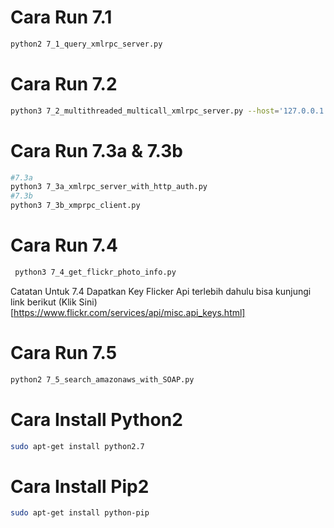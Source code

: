 # Cara Run 7.1
```bash
python2 7_1_query_xmlrpc_server.py
```
# Cara Run 7.2
```bash
python3 7_2_multithreaded_multicall_xmlrpc_server.py --host='127.0.0.1' --port=8000
```
# Cara Run 7.3a & 7.3b
```bash
#7.3a
python3 7_3a_xmlrpc_server_with_http_auth.py
#7.3b
python3 7_3b_xmprpc_client.py
```
# Cara Run 7.4
```bash
 python3 7_4_get_flickr_photo_info.py
```
Catatan Untuk 7.4 Dapatkan Key Flicker Api terlebih dahulu bisa kunjungi link berikut (Klik Sini)[https://www.flickr.com/services/api/misc.api_keys.html]
# Cara Run 7.5
```bash
python2 7_5_search_amazonaws_with_SOAP.py
```
# Cara Install Python2
```bash
sudo apt-get install python2.7
```
# Cara Install Pip2
```bash
sudo apt-get install python-pip
```
